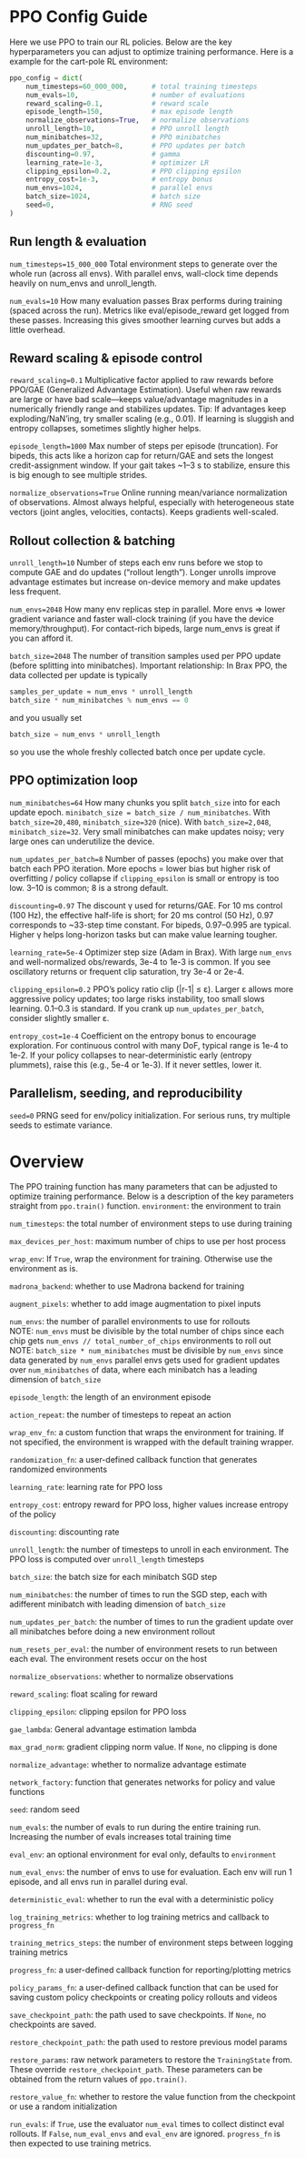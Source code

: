 # PPO Config Guide
Here we use PPO to train our RL policies. Below are the key hyperparameters you can adjust to optimize training performance. Here is a example for the cart-pole RL environment:
```python
ppo_config = dict(
    num_timesteps=60_000_000,      # total training timesteps
    num_evals=10,                  # number of evaluations
    reward_scaling=0.1,            # reward scale
    episode_length=150,            # max episode length
    normalize_observations=True,   # normalize observations
    unroll_length=10,              # PPO unroll length
    num_minibatches=32,            # PPO minibatches
    num_updates_per_batch=8,       # PPO updates per batch
    discounting=0.97,              # gamma
    learning_rate=1e-3,            # optimizer LR
    clipping_epsilon=0.2,          # PPO clipping epsilon
    entropy_cost=1e-3,             # entropy bonus
    num_envs=1024,                 # parallel envs
    batch_size=1024,               # batch size
    seed=0,                        # RNG seed
)
```

## Run length & evaluation

```num_timesteps=15_000_000```
Total environment steps to generate over the whole run (across all envs). With parallel envs, wall-clock time depends heavily on num_envs and unroll_length.

```num_evals=10```
How many evaluation passes Brax performs during training (spaced across the run). Metrics like eval/episode_reward get logged from these passes. Increasing this gives smoother learning curves but adds a little overhead.

## Reward scaling & episode control

```reward_scaling=0.1```
Multiplicative factor applied to raw rewards before PPO/GAE (Generalized Advantage Estimation). Useful when raw rewards are large or have bad scale—keeps value/advantage magnitudes in a numerically friendly range and stabilizes updates.
Tip: If advantages keep exploding/NaN’ing, try smaller scaling (e.g., 0.01). If learning is sluggish and entropy collapses, sometimes slightly higher helps.

```episode_length=1000```
Max number of steps per episode (truncation). For bipeds, this acts like a horizon cap for return/GAE and sets the longest credit-assignment window. If your gait takes ~1–3 s to stabilize, ensure this is big enough to see multiple strides.

```normalize_observations=True```
Online running mean/variance normalization of observations. Almost always helpful, especially with heterogeneous state vectors (joint angles, velocities, contacts). Keeps gradients well-scaled.

## Rollout collection & batching

```unroll_length=10```
Number of steps each env runs before we stop to compute GAE and do updates (“rollout length”). Longer unrolls improve advantage estimates but increase on-device memory and make updates less frequent.

```num_envs=2048```
How many env replicas step in parallel. More envs ⇒ lower gradient variance and faster wall-clock training (if you have the device memory/throughput). For contact-rich bipeds, large num_envs is great if you can afford it.

```batch_size=2048```
The number of transition samples used per PPO update (before splitting into minibatches).
Important relationship: In Brax PPO, the data collected per update is typically
```python
samples_per_update ≈ num_envs * unroll_length
batch_size * num_minibatches % num_envs == 0
```
and you usually set
```python
batch_size = num_envs * unroll_length
```
so you use the whole freshly collected batch once per update cycle.

## PPO optimization loop

```num_minibatches=64```
How many chunks you split ```batch_size``` into for each update epoch.
```minibatch_size = batch_size / num_minibatches```.
With ```batch_size=20,480```, ```minibatch_size=320``` (nice). With ```batch_size=2,048```, ```minibatch_size=32```. Very small minibatches can make updates noisy; very large ones can underutilize the device.

```num_updates_per_batch=8```
Number of passes (epochs) you make over that batch each PPO iteration. More epochs = lower bias but higher risk of overfitting / policy collapse if ```clipping_epsilon``` is small or entropy is too low. 3–10 is common; 8 is a strong default.

```discounting=0.97```
The discount γ used for returns/GAE. For 10 ms control (100 Hz), the effective half-life is short; for 20 ms control (50 Hz), 0.97 corresponds to ~33-step time constant. For bipeds, 0.97–0.995 are typical. Higher γ helps long-horizon tasks but can make value learning tougher.

```learning_rate=5e-4```
Optimizer step size (Adam in Brax). With large ```num_envs``` and well-normalized obs/rewards, 3e-4 to 1e-3 is common. If you see oscillatory returns or frequent clip saturation, try 3e-4 or 2e-4.

```clipping_epsilon=0.2```
PPO’s policy ratio clip (|r-1| ≤ ε). Larger ε allows more aggressive policy updates; too large risks instability, too small slows learning. 0.1–0.3 is standard. If you crank up ```num_updates_per_batch```, consider slightly smaller ε.

```entropy_cost=1e-4```
Coefficient on the entropy bonus to encourage exploration. For continuous control with many DoF, typical range is 1e-4 to 1e-2. If your policy collapses to near-deterministic early (entropy plummets), raise this (e.g., 5e-4 or 1e-3). If it never settles, lower it.

## Parallelism, seeding, and reproducibility
```seed=0```
PRNG seed for env/policy initialization. For serious runs, try multiple seeds to estimate variance.


# Overview
The PPO training function has many parameters that can be adjusted to optimize training performance. Below is a description of the key parameters straight from ```ppo.train()``` function.
`environment`: the environment to train

`num_timesteps`: the total number of environment steps to use during training

`max_devices_per_host`: maximum number of chips to use per host process

`wrap_env`: If `True`, wrap the environment for training. Otherwise use the environment as is.

`madrona_backend`: whether to use Madrona backend for training

`augment_pixels`: whether to add image augmentation to pixel inputs

`num_envs`: the number of parallel environments to use for rollouts  
    NOTE: `num_envs` must be divisible by the total number of chips since each
    chip gets `num_envs // total_number_of_chips` environments to roll out  
    NOTE: `batch_size * num_minibatches` must be divisible by `num_envs` since
    data generated by `num_envs` parallel envs gets used for gradient
    updates over `num_minibatches` of data, where each minibatch has a
    leading dimension of `batch_size`

`episode_length`: the length of an environment episode

`action_repeat`: the number of timesteps to repeat an action

`wrap_env_fn`: a custom function that wraps the environment for training. If not specified, the environment is wrapped with the default training wrapper.

`randomization_fn`: a user-defined callback function that generates randomized environments

`learning_rate`: learning rate for PPO loss

`entropy_cost`: entropy reward for PPO loss, higher values increase entropy of the policy

`discounting`: discounting rate

`unroll_length`: the number of timesteps to unroll in each environment. The PPO loss is computed over 
`unroll_length` timesteps

`batch_size`: the batch size for each minibatch SGD step

`num_minibatches`: the number of times to run the SGD step, each with adifferent minibatch with leading dimension of `batch_size`

`num_updates_per_batch`: the number of times to run the gradient update over all minibatches before 
doing a new environment rollout

`num_resets_per_eval`: the number of environment resets to run between each eval. The environment resets occur on the host

`normalize_observations`: whether to normalize observations

`reward_scaling`: float scaling for reward

`clipping_epsilon`: clipping epsilon for PPO loss

`gae_lambda`: General advantage estimation lambda

`max_grad_norm`: gradient clipping norm value. If `None`, no clipping is done

`normalize_advantage`: whether to normalize advantage estimate

`network_factory`: function that generates networks for policy and value functions

`seed`: random seed

`num_evals`: the number of evals to run during the entire training run. Increasing the number of evals increases total training time

`eval_env`: an optional environment for eval only, defaults to `environment`

`num_eval_envs`: the number of envs to use for evaluation. Each env will run 1 episode, and all envs run in parallel during eval.

`deterministic_eval`: whether to run the eval with a deterministic policy

`log_training_metrics`: whether to log training metrics and callback to `progress_fn`

`training_metrics_steps`: the number of environment steps between logging training metrics

`progress_fn`: a user-defined callback function for reporting/plotting metrics

`policy_params_fn`: a user-defined callback function that can be used for saving custom policy checkpoints or creating policy rollouts and videos

`save_checkpoint_path`: the path used to save checkpoints. If `None`, no checkpoints are saved.

`restore_checkpoint_path`: the path used to restore previous model params

`restore_params`: raw network parameters to restore the `TrainingState` from. These override 
`restore_checkpoint_path`. These parameters can be obtained from the return values of `ppo.train()`.

`restore_value_fn`: whether to restore the value function from the checkpoint or use a random initialization

`run_evals`: if `True`, use the evaluator `num_eval` times to collect distinct eval rollouts. If `False`, `num_eval_envs` and `eval_env` are ignored.  `progress_fn` is then expected to use training metrics.
